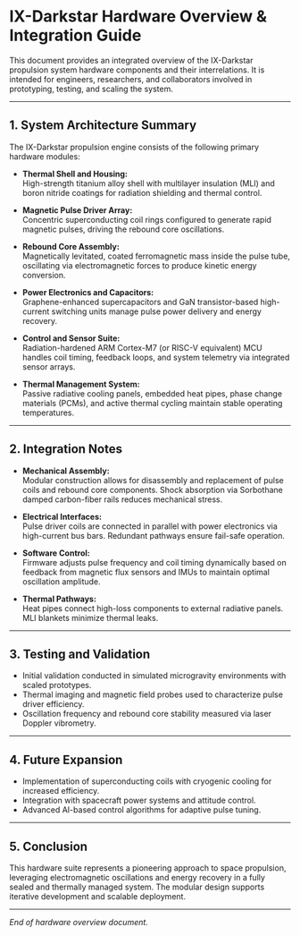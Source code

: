 # IX-Darkstar Hardware Overview & Integration Guide

This document provides an integrated overview of the IX-Darkstar propulsion system hardware components and their interrelations. It is intended for engineers, researchers, and collaborators involved in prototyping, testing, and scaling the system.

---

## 1. System Architecture Summary

The IX-Darkstar propulsion engine consists of the following primary hardware modules:

- **Thermal Shell and Housing:**  
  High-strength titanium alloy shell with multilayer insulation (MLI) and boron nitride coatings for radiation shielding and thermal control.

- **Magnetic Pulse Driver Array:**  
  Concentric superconducting coil rings configured to generate rapid magnetic pulses, driving the rebound core oscillations.

- **Rebound Core Assembly:**  
  Magnetically levitated, coated ferromagnetic mass inside the pulse tube, oscillating via electromagnetic forces to produce kinetic energy conversion.

- **Power Electronics and Capacitors:**  
  Graphene-enhanced supercapacitors and GaN transistor-based high-current switching units manage pulse power delivery and energy recovery.

- **Control and Sensor Suite:**  
  Radiation-hardened ARM Cortex-M7 (or RISC-V equivalent) MCU handles coil timing, feedback loops, and system telemetry via integrated sensor arrays.

- **Thermal Management System:**  
  Passive radiative cooling panels, embedded heat pipes, phase change materials (PCMs), and active thermal cycling maintain stable operating temperatures.

---

## 2. Integration Notes

- **Mechanical Assembly:**  
  Modular construction allows for disassembly and replacement of pulse coils and rebound core components. Shock absorption via Sorbothane damped carbon-fiber rails reduces mechanical stress.

- **Electrical Interfaces:**  
  Pulse driver coils are connected in parallel with power electronics via high-current bus bars. Redundant pathways ensure fail-safe operation.

- **Software Control:**  
  Firmware adjusts pulse frequency and coil timing dynamically based on feedback from magnetic flux sensors and IMUs to maintain optimal oscillation amplitude.

- **Thermal Pathways:**  
  Heat pipes connect high-loss components to external radiative panels. MLI blankets minimize thermal leaks.

---

## 3. Testing and Validation

- Initial validation conducted in simulated microgravity environments with scaled prototypes.
- Thermal imaging and magnetic field probes used to characterize pulse driver efficiency.
- Oscillation frequency and rebound core stability measured via laser Doppler vibrometry.

---

## 4. Future Expansion

- Implementation of superconducting coils with cryogenic cooling for increased efficiency.
- Integration with spacecraft power systems and attitude control.
- Advanced AI-based control algorithms for adaptive pulse tuning.

---

## 5. Conclusion

This hardware suite represents a pioneering approach to space propulsion, leveraging electromagnetic oscillations and energy recovery in a fully sealed and thermally managed system. The modular design supports iterative development and scalable deployment.

---

*End of hardware overview document.*
